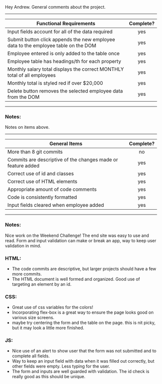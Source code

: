 Hey Andrew. General comments about the project.

---

| Functional Requirements                                                            | Complete? |
| ---------------------------------------------------------------------------------- | :-------: |
| Input fields account for all of the data required                                  |    yes    |
| Submit button click appends the new employee data to the employee table on the DOM |    yes    |
| Employee entered is only added to the table once                                   |    yes    |
| Employee table has headings/th for each property                                   |    yes    |
| Monthly salary total displays the correct MONTHLY total of all employees           |    yes    |
| Monthly total is styled red if over $20,000                                        |    yes    |
| Delete button removes the selected employee data from the DOM                      |    yes    |

---

### Notes:

Notes on items above.

---

| General Items                                                | Complete? |
| ------------------------------------------------------------ | :-------: |
| More than 8 git commits                                      |    no     |
| Commits are descriptive of the changes made or feature added |    yes    |
| Correct use of id and classes                                |    yes    |
| Correct use of HTML elements                                 |    yes    |
| Appropriate amount of code comments                          |    yes    |
| Code is consistently formatted                               |    yes    |
| Input fields cleared when employee added                     |    yes    |

---

### Notes:

Nice work on the Weekend Challenge! The end site was easy to use and read. Form and input validation can make or break an app, way to keep user validation in mind.

### HTML:

- The code commits are descriptive, but larger projects should have a few more commits.
- The HTML document is well formed and organized. Good use of targeting an element by an id.

### CSS:

- Great use of css variables for the colors!
- Incorporating flex-box is a great way to ensure the page looks good on various size screens.
- maybe try centering the form and the table on the page. this is nit picky, but it may look a little more finished.

### JS:

- Nice use of an alert to show user that the form was not submitted and to complete all fields.
- Way to keep an input field with data when it was filled out correctly, but other fields were empty. Less typing for the user.
- The form and inputs are well guarded with validation. The id check is really good as this should be unique.
